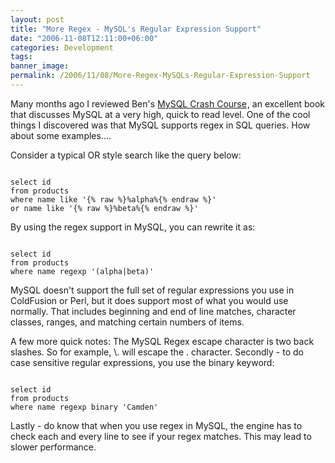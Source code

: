 ```yaml
---
layout: post
title: "More Regex - MySQL's Regular Expression Support"
date: "2006-11-08T12:11:00+06:00"
categories: Development 
tags: 
banner_image: 
permalink: /2006/11/08/More-Regex-MySQLs-Regular-Expression-Support
---
```


Many months ago I reviewed Ben's <a href="http://www.amazon.com/exec/obidos/redirect?link_code=ur2&tag=raymondcamden-20&camp=1789&creative=9325&path=http{% raw %}%3A%{% endraw %}2F{% raw %}%2Fwww.amazon.com%{% endraw %}2Fgp{% raw %}%2Fproduct%{% endraw %}2F0672327120{% raw %}%2Fsr%{% endraw %}3D1-1{% raw %}%2Fqid%{% endraw %}3D1138027461{% raw %}%2Fref%{% endraw %}3Dpd_bbs_1{% raw %}%3F%{% endraw %}255Fencoding%3DUTF8">MySQL Crash Course</a><img src="http://www.assoc-amazon.com/e/ir?t=raymondcamden-20&amp;l=ur2&amp;o=1" width="1" height="1" border="0" alt="" style="border:none !important; margin:0px !important;" />, an excellent book that discusses MySQL at a very high, quick to read level. One of the cool things I discovered was that MySQL supports regex in SQL queries. How about some examples....
<!--more-->
Consider a typical OR style search like the query below:

<code>
select id
from products
where name like '{% raw %}%alpha%{% endraw %}' 
or name like '{% raw %}%beta%{% endraw %}'
</code>

By using the regex support in MySQL, you can rewrite it as:

<code>
select id
from products
where name regexp '(alpha|beta)'
</code>

MySQL doesn't support the full set of regular expressions you use in ColdFusion or Perl, but it does support most of what you would use normally. That includes beginning and end of line matches, character classes, ranges, and matching certain numbers of items. 

A few more quick notes: The MySQL Regex escape character is two back slashes. So for example, \\. will escape the . character. Secondly - to do case sensitive regular expressions, you use the binary keyword:

<code>
select id
from products
where name regexp binary 'Camden'
</code>

Lastly - do know that when you use regex in MySQL, the engine has to check each and every line to see if your regex matches. This may lead to slower performance.